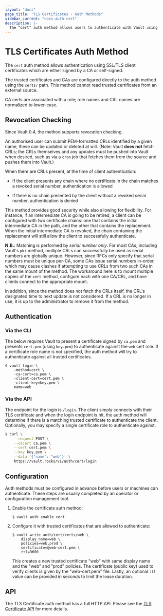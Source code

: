 ```yaml
---
layout: "docs"
page_title: "TLS Certificates - Auth Methods"
sidebar_current: "docs-auth-cert"
description: |-
  The "cert" auth method allows users to authenticate with Vault using TLS client certificates.
---
```


# TLS Certificates Auth Method

The `cert` auth method allows authentication using SSL/TLS client certificates
which are either signed by a CA or self-signed.

The trusted certificates and CAs are configured directly to the auth method
using the `certs/` path. This method cannot read trusted certificates from an
external source.

CA certs are associated with a role; role names and CRL names are normalized to
lower-case.

## Revocation Checking

Since Vault 0.4, the method supports revocation checking.

An authorised user can submit PEM-formatted CRLs identified by a given name;
these can be updated or deleted at will. (Note: Vault **does not** fetch CRLs;
the CRLs themselves and any updates must be pushed into Vault when desired,
such as via a `cron` job that fetches them from the source and pushes them into
Vault.)

When there are CRLs present, at the time of client authentication:

* If the client presents any chain where no certificate in the chain matches a
  revoked serial number, authentication is allowed

* If there is no chain presented by the client without a revoked serial number,
  authentication is denied

This method provides good security while also allowing for flexibility. For
instance, if an intermediate CA is going to be retired, a client can be
configured with two certificate chains: one that contains the initial
intermediate CA in the path, and the other that contains the replacement. When
the initial intermediate CA is revoked, the chain containing the replacement
will still allow the client to successfully authenticate.

**N.B.**: Matching is performed by *serial number only*. For most CAs,
including Vault's `pki` method, multiple CRLs can successfully be used as
serial numbers are globally unique. However, since RFCs only specify that
serial numbers must be unique per-CA, some CAs issue serial numbers in-order,
which may cause clashes if attempting to use CRLs from two such CAs in the same
mount of the method. The workaround here is to mount multiple copies of the
`cert` method, configure each with one CA/CRL, and have clients connect to the
appropriate mount.

In addition, since the method does not fetch the CRLs itself, the CRL's
designated time to next update is not considered. If a CRL is no longer in use,
it is up to the administrator to remove it from the method.

## Authentication

### Via the CLI

The below requires Vault to present a certificate signed by `ca.pem` and
presents `cert.pem` (using `key.pem`) to authenticate against the `web` cert
role. If a certificate role name is not specified, the auth method will try to
authenticate against all trusted certificates.

```
$ vault login \
    -method=cert \
    -ca-cert=ca.pem \
    -client-cert=cert.pem \
    -client-key=key.pem \
    name=web
```

### Via the API

The endpoint for the login is `/login`. The client simply connects with their
TLS certificate and when the login endpoint is hit, the auth method will
determine if there is a matching trusted certificate to authenticate the client.
Optionally, you may specify a single certificate role to authenticate against.

```sh
$ curl \
    --request POST \
    --cacert ca.pem \
    --cert cert.pem \
    --key key.pem \
    --data '{"name": "web"}' \
    https://vault.rocks/v1/auth/cert/login
```

## Configuration

Auth methods must be configured in advance before users or machines can
authenticate. These steps are usually completed by an operator or configuration
management tool.

1. Enable the certificate auth method:

    ```text
    $ vault auth enable cert
    ```

1. Configure it with trusted certificates that are allowed to authenticate:

    ```text
    $ vault write auth/cert/certs/web \
        display_name=web \
        policies=web,prod \
        certificate=@web-cert.pem \
        ttl=3600
    ```

    This creates a new trusted certificate "web" with same display name and the
    "web" and "prod" policies. The certificate (public key) used to verify
    clients is given by the "web-cert.pem" file. Lastly, an optional `ttl` value
    can be provided in seconds to limit the lease duration.

## API

The TLS Certificate auth method has a full HTTP API. Please see the
[TLS Certificate API](/api/auth/cert/index.html) for more details.
